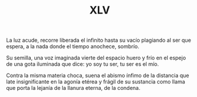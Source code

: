 ﻿---
title: XLV
categories:
- 111 sonetos
---

La luz acude, recorre liberada
el infinito hasta su vacío
plagiando al ser que espera, a la nada
donde el tiempo anochece, sombrío.

Su semilla, una voz imaginada
vierte del espacio huero y frío
en el espejo de una gota iluminada
que dice: yo soy tu ser, tu ser es el mío.

Contra la misma materia choca, suena
el abismo ínfimo de la distancia
que late insignificante en la agonía
etérea y frágil de su sustancia
como llama que porta la lejanía
de la llanura eterna, de la condena.







